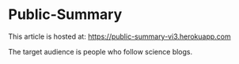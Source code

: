 # Public-Summary

This article is hosted at: https://public-summary-vi3.herokuapp.com

The target audience is people who follow science blogs.